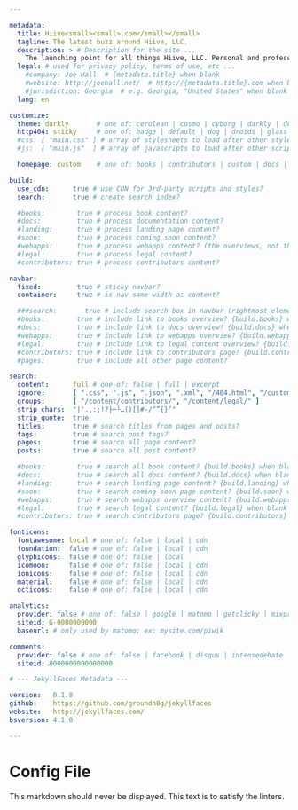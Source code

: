```yaml
---

metadata:
  title: Hiive<small><small>.com</small></small>
  tagline: The latest buzz around Hiive, LLC.
  description: > # Description for the site ...
    The launching point for all things Hiive, LLC. Personal and professional musings.
  legal: # used for privacy policy, terms of use, etc ...
    #company: Joe Hall  # {metadata.title} when blank
    #website: http://joehall.net/  # http://{metadata.title}.com when blank
    #jurisdiction: Georgia  # e.g. Georgia, "United States" when blank
  lang: en

customize:
  theme: darkly       # one of: cerulean | cosmo | cyborg | darkly | default | flatly | journal | litera | lumen | lux | materia | minty | pulse | sandstone | simplex | sketchy | slate | solar | spacelab | superhero | united | yeti
  http404: sticky     # one of: badge | default | dog | droids | glass | link | milk | monster | potty | shrug | sticky | tweet | zork
  #css: [ "main.css" ] # array of stylesheets to load after other styles
  #js:  [ "main.js"  ] # array of javascripts to load after other scripts

  homepage: custom    # one of: books | contributors | custom | docs | landing | legal | soon | webapps

build:
  use_cdn:      true # use CDN for 3rd-party scripts and styles?
  search:       true # create search index?

  #books:        true # process book content?
  #docs:         true # process documentation content?
  #landing:      true # process landing page content?
  #soon:         true # process coming soon content?
  #webapps:      true # process webapps content? (the overviews, not the webapp(s) itself)
  #legal:        true # process legal content?
  #contributors: true # process contributors content?

navbar:
  fixed:         true # sticky navbar?
  container:     true # is nav same width as content?

  ###search:       true # include search box in navbar (rightmost element)
  #books:        true # include link to books overview? {build.books} when blank
  #docs:         true # include link to docs overview? {build.docs} when blank
  #webapps:      true # include link to webapps overview? {build.webapps} when blank
  #legal:        true # include link to legal content overview? {build.legal} when blank
  #contributors: true # include link to contributors page? {build.contributors} when blank
  #pages:        true # include all other page content?

search:
  content:      full # one of: false | full | excerpt
  ignore:       [ ".css", ".js", ".json", ".xml", "/404.html", "/custom.html", "/status.html" ]
  groups:       [ "/content/contributors/", "/content/legal/" ]
  strip_chars:  "|'.,:;!?├─└…()[]#-/“”{}’"
  strip_quote:  true
  titles:       true # search titles from pages and posts?
  tags:         true # search post tags?
  pages:        true # search all page content?
  posts:        true # search all post content?

  #books:        true # search all book content? {build.books} when blank
  #docs:         true # search all docs content? {build.docs} when blank
  #landing:      true # search landing page content? {build.landing} when blank
  #soon:         true # search coming soon page content? {build.soon} when blank
  #webapps:      true # search webapps overview content? {build.webapps} when blank
  #legal:        true # search legal content? {build.legal} when blank
  #contributors: true # search contributors page? {build.contributors} when blank

fonticons:
  fontawesome: local # one of: false | local | cdn
  foundation:  false # one of: false | local | cdn
  glyphicons:  false # one of: false | local
  icomoon:     false # one of: false | local | cdn
  ionicons:    false # one of: false | local | cdn
  material:    false # one of: false | local | cdn
  octicons:    false # one of: false | local | cdn

analytics:
  provider: false # one of: false | google | matomo | getclicky | mixpanel | gauges 
  siteid: G-0000000000
  baseurl: # only used by matomo; ex: mysite.com/piwik

comments:
  provider: false # one of: false | facebook | disqus | intensedebate | duoshuo
  siteid: 0000000000000000

# --- JekyllFaces Metadata ---

version:   0.1.0
github:    https://github.com/groundh0g/jekyllfaces
website:   http://jekyllfaces.com/
bsversion: 4.1.0

---
```

# Config File

This markdown should never be displayed. This text is to satisfy the linters.
